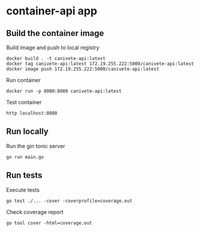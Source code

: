 # container-api app

## Build the container image

Build image and push to local registry

```
docker build . -t canivete-api:latest
docker tag canivete-api:latest 172.19.255.222:5000/canivete-api:latest
docker image push 172.19.255.222:5000/canivete-api:latest
```

Run container

```
docker run -p 8080:8080 canivete-api:latest
```

Test container

```
http localhost:8080
```

## Run locally


Run the gin tonic server

```
go run main.go
```

## Run tests

Execute tests

```
go test ./... -cover -coverprofile=coverage.out
```

Check coverage report

```
go tool cover -html=coverage.out
```

